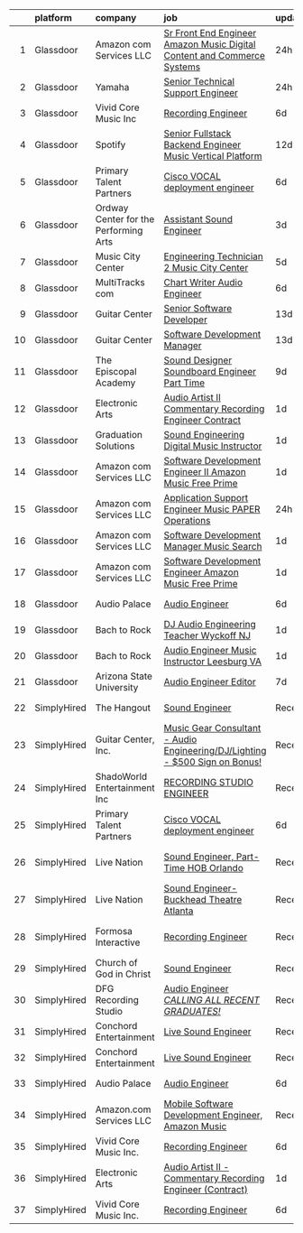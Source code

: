 

|    | platform    | company                               | job                                                                                                                                                                                                                                                                                                                                                                                                                                                                                                                                                                                                                                                                                                                                                                                                                                                                                        | update_time   | location             |
|---:|:------------|:--------------------------------------|:-------------------------------------------------------------------------------------------------------------------------------------------------------------------------------------------------------------------------------------------------------------------------------------------------------------------------------------------------------------------------------------------------------------------------------------------------------------------------------------------------------------------------------------------------------------------------------------------------------------------------------------------------------------------------------------------------------------------------------------------------------------------------------------------------------------------------------------------------------------------------------------------|:--------------|:---------------------|
|  1 | Glassdoor   | Amazon com Services LLC               | [Sr  Front End Engineer  Amazon Music   Digital Content and Commerce Systems](https://www.glassdoor.com/partner/jobListing.htm?pos=121&ao=1136043&s=58&guid=00000183641093219347aa54f236ab3b&src=GD_JOB_AD&t=SR&vt=w&cs=1_b12694b0&cb=1663831151676&jobListingId=1008154125045&jrtk=3-0-1gdi114pvkcmh801-1gdi114qfim8g800-89a5e2e83fda9f2b-)                                                                                                                                                                                                                                                                                                                                                                                                                                                                                                                                               | 24h           | United States        |
|  2 | Glassdoor   | Yamaha                                | [Senior Technical Support Engineer](https://www.glassdoor.com/partner/jobListing.htm?pos=115&ao=1136043&s=58&guid=00000183641093219347aa54f236ab3b&src=GD_JOB_AD&t=SR&vt=w&cs=1_d4fb5481&cb=1663831151675&jobListingId=1008154576004&jrtk=3-0-1gdi114pvkcmh801-1gdi114qfim8g800-3ba57b5c6a10b506-)                                                                                                                                                                                                                                                                                                                                                                                                                                                                                                                                                                                         | 24h           | Buena Park, CA       |
|  3 | Glassdoor   | Vivid Core Music Inc                  | [Recording Engineer](https://www.glassdoor.com/partner/jobListing.htm?pos=101&ao=1110586&s=58&guid=00000183641093219347aa54f236ab3b&src=GD_JOB_AD&t=SR&vt=w&ea=1&cs=1_8d67418d&cb=1663831151674&jobListingId=1008142257860&cpc=47CFDC01B3F81FAC&jrtk=3-0-1gdi114pvkcmh801-1gdi114qfim8g800-cce2a0d466442279--6NYlbfkN0DkJZbh_dCMJjun8NuS612hyyS_QpFM9YUvOs9QU76VtdbRLYFsamJ9G3k34CI2sgGLV3oPYYU-Y0xwVqVhtUxz4H86wNxC5cAe5xdl0NHdR3Aa0VX1tFWNEb-YxEB428YuhitVHcTpQ3sJYfo0Cs1e67HevCcTmEH-7xGXCGebobpQ3QmFQGmB1gOdhT7XNFvK-UFBd1UiLCFq6G0oiy2rMHE7GtDmqGb3sPLmyIvuxdZBXGr-bex1qW32bPBQ80cZVNy4pNC8rwMQmC0_6YZbYTohcDsiQNCdq5n5vbMefR9psaS_0CFOjAJY68Eq4oJNPKrGwaoLlhtMFDOhbu-XfIP-pp2WeSWEq_r5Tqh1iGitF3_zO4wasSOaZo7oeG-DmoKzIK2QN1zfVu4ZcJ9f4lF7apb3h-Tq5uwYlBi-9ltzBamjY7m02ccZovWXorExDBZ7gxjSRwVmPSp9dTdv7OwTzZRe1sYl8yQP0b0aE9Ut8RhiryYtXL-g9O_rffI%3D)                                | 6d            | Saint Louis, MO      |
|  4 | Glassdoor   | Spotify                               | [Senior Fullstack Backend Engineer  Music Vertical Platform](https://www.glassdoor.com/partner/jobListing.htm?pos=107&ao=1136043&s=58&guid=00000183641093219347aa54f236ab3b&src=GD_JOB_AD&t=SR&vt=w&cs=1_bdab7433&cb=1663831151674&jobListingId=1008129613240&jrtk=3-0-1gdi114pvkcmh801-1gdi114qfim8g800-a24b3b128f6f44d4-)                                                                                                                                                                                                                                                                                                                                                                                                                                                                                                                                                                | 12d           | New York, NY         |
|  5 | Glassdoor   | Primary Talent Partners               | [Cisco VOCAL deployment engineer](https://www.glassdoor.com/partner/jobListing.htm?pos=102&ao=1110586&s=58&guid=00000183641093219347aa54f236ab3b&src=GD_JOB_AD&t=SR&vt=w&ea=1&cs=1_8b81754c&cb=1663831151674&jobListingId=1008142326403&cpc=3BA4CE39D5B5DEF5&jrtk=3-0-1gdi114pvkcmh801-1gdi114qfim8g800-7d00ccaf62efed1c--6NYlbfkN0DOCvLQenlXS7fh3AEEtPwhntZQnPW7UfiJ0vyM-Z38ZvlXuLrJoooXtLfzu_VlecwdXf2-mFmTvw5qj8J58wcNbZAHqxpQ0rPpLIecZwvN76JywW45ZeN-Zmdv4P0XYW4kVG34I6kwMMlkoMzHT0e0Kc1SMd9maj013JwK54aCCnnjzMboQBdj2AAmYQjrEJ8FylzVlxvfnSAgEr6HLw7xPDT9HhT8Uhy6KDQVpnUl4MS8HjRIsorp5ORPpvPMn1_5JFzSbSFS0s9jzy-wt3zuvBpwKcL9Glcx-JW3VgYqqxAqmLbdrqaqGSa_V83Irx1MJRXLIhXpZByp0xIOGxkUQH4Orq7XjfnvniXLbyeJgtFueMu4NSxY0rPJGVQZ8NAeCxAmxaW_zdG4aKNzvXolX0AZK1rDkWziQv-ePrqu3lRgC0H4sn40jmaTkjFGEVJ98lP7rVFFlYOA_7-XX8qo9Gd8NOLvXcTO_fOXfJU9jq9RXDdf81SbSq5z2QtHmrVjrSGeoD0b7hmbvEsZ7qOH) | 6d            | Remote               |
|  6 | Glassdoor   | Ordway Center for the Performing Arts | [Assistant Sound Engineer](https://www.glassdoor.com/partner/jobListing.htm?pos=109&ao=1136043&s=58&guid=00000183641093219347aa54f236ab3b&src=GD_JOB_AD&t=SR&vt=w&ea=1&cs=1_4ed38e88&cb=1663831151674&jobListingId=1008147271423&jrtk=3-0-1gdi114pvkcmh801-1gdi114qfim8g800-8cd05db7d9014b72-)                                                                                                                                                                                                                                                                                                                                                                                                                                                                                                                                                                                             | 3d            | Saint Paul, MN       |
|  7 | Glassdoor   | Music City Center                     | [Engineering Technician 2   Music City Center](https://www.glassdoor.com/partner/jobListing.htm?pos=117&ao=1136043&s=58&guid=00000183641093219347aa54f236ab3b&src=GD_JOB_AD&t=SR&vt=w&ea=1&cs=1_63eae757&cb=1663831151675&jobListingId=1008144780824&jrtk=3-0-1gdi114pvkcmh801-1gdi114qfim8g800-9b4715f52be0fb3d-)                                                                                                                                                                                                                                                                                                                                                                                                                                                                                                                                                                         | 5d            | Nashville, TN        |
|  8 | Glassdoor   | MultiTracks com                       | [Chart Writer   Audio Engineer](https://www.glassdoor.com/partner/jobListing.htm?pos=112&ao=1136043&s=58&guid=00000183641093219347aa54f236ab3b&src=GD_JOB_AD&t=SR&vt=w&cs=1_1dab2a7a&cb=1663831151675&jobListingId=1008142207996&jrtk=3-0-1gdi114pvkcmh801-1gdi114qfim8g800-ccfc7e7d8acd7691-)                                                                                                                                                                                                                                                                                                                                                                                                                                                                                                                                                                                             | 6d            | Cedar Park, TX       |
|  9 | Glassdoor   | Guitar Center                         | [Senior Software Developer](https://www.glassdoor.com/partner/jobListing.htm?pos=119&ao=1136043&s=58&guid=00000183641093219347aa54f236ab3b&src=GD_JOB_AD&t=SR&vt=w&cs=1_9604021e&cb=1663831151676&jobListingId=1008126583887&jrtk=3-0-1gdi114pvkcmh801-1gdi114qfim8g800-2b3b599a2892437b-)                                                                                                                                                                                                                                                                                                                                                                                                                                                                                                                                                                                                 | 13d           | Frederick, MD        |
| 10 | Glassdoor   | Guitar Center                         | [Software Development Manager](https://www.glassdoor.com/partner/jobListing.htm?pos=118&ao=1136043&s=58&guid=00000183641093219347aa54f236ab3b&src=GD_JOB_AD&t=SR&vt=w&cs=1_578f3167&cb=1663831151675&jobListingId=1008126583885&jrtk=3-0-1gdi114pvkcmh801-1gdi114qfim8g800-090270ed63fc687b-)                                                                                                                                                                                                                                                                                                                                                                                                                                                                                                                                                                                              | 13d           | Frederick, MD        |
| 11 | Glassdoor   | The Episcopal Academy                 | [Sound Designer  Soundboard Engineer  Part Time ](https://www.glassdoor.com/partner/jobListing.htm?pos=113&ao=1136043&s=58&guid=00000183641093219347aa54f236ab3b&src=GD_JOB_AD&t=SR&vt=w&ea=1&cs=1_59881f04&cb=1663831151675&jobListingId=1008134158666&jrtk=3-0-1gdi114pvkcmh801-1gdi114qfim8g800-42249c09ee087c0a-)                                                                                                                                                                                                                                                                                                                                                                                                                                                                                                                                                                      | 9d            | Newtown Square, PA   |
| 12 | Glassdoor   | Electronic Arts                       | [Audio Artist II   Commentary Recording Engineer  Contract ](https://www.glassdoor.com/partner/jobListing.htm?pos=106&ao=1136043&s=58&guid=00000183641093219347aa54f236ab3b&src=GD_JOB_AD&t=SR&vt=w&cs=1_5275e725&cb=1663831151674&jobListingId=1008151770801&jrtk=3-0-1gdi114pvkcmh801-1gdi114qfim8g800-015c7e198e835cb0-)                                                                                                                                                                                                                                                                                                                                                                                                                                                                                                                                                                | 1d            | Orlando, FL          |
| 13 | Glassdoor   | Graduation Solutions                  | [Sound Engineering Digital Music Instructor](https://www.glassdoor.com/partner/jobListing.htm?pos=108&ao=1136043&s=58&guid=00000183641093219347aa54f236ab3b&src=GD_JOB_AD&t=SR&vt=w&ea=1&cs=1_79b5231e&cb=1663831151674&jobListingId=1008151772475&jrtk=3-0-1gdi114pvkcmh801-1gdi114qfim8g800-886b04f211aafcf9-)                                                                                                                                                                                                                                                                                                                                                                                                                                                                                                                                                                           | 1d            | Mesa, AZ             |
| 14 | Glassdoor   | Amazon com Services LLC               | [Software Development Engineer II  Amazon Music Free Prime](https://www.glassdoor.com/partner/jobListing.htm?pos=103&ao=1136043&s=58&guid=00000183641093219347aa54f236ab3b&src=GD_JOB_AD&t=SR&vt=w&cs=1_f35ac340&cb=1663831151674&jobListingId=1008151742328&jrtk=3-0-1gdi114pvkcmh801-1gdi114qfim8g800-350d272ef90f81c7-)                                                                                                                                                                                                                                                                                                                                                                                                                                                                                                                                                                 | 1d            | Culver City, CA      |
| 15 | Glassdoor   | Amazon com Services LLC               | [Application Support Engineer  Music PAPER Operations](https://www.glassdoor.com/partner/jobListing.htm?pos=105&ao=1136043&s=58&guid=00000183641093219347aa54f236ab3b&src=GD_JOB_AD&t=SR&vt=w&cs=1_585d6af8&cb=1663831151674&jobListingId=1008152899544&jrtk=3-0-1gdi114pvkcmh801-1gdi114qfim8g800-da5674eb3ca5b053-)                                                                                                                                                                                                                                                                                                                                                                                                                                                                                                                                                                      | 24h           | Sunnyvale, CA        |
| 16 | Glassdoor   | Amazon com Services LLC               | [Software Development Manager  Music Search](https://www.glassdoor.com/partner/jobListing.htm?pos=110&ao=1136043&s=58&guid=00000183641093219347aa54f236ab3b&src=GD_JOB_AD&t=SR&vt=w&cs=1_dc35461a&cb=1663831151674&jobListingId=1008151741526&jrtk=3-0-1gdi114pvkcmh801-1gdi114qfim8g800-d000861c2e5bf60f-)                                                                                                                                                                                                                                                                                                                                                                                                                                                                                                                                                                                | 1d            | Seattle, WA          |
| 17 | Glassdoor   | Amazon com Services LLC               | [Software Development Engineer  Amazon Music Free Prime](https://www.glassdoor.com/partner/jobListing.htm?pos=104&ao=1136043&s=58&guid=00000183641093219347aa54f236ab3b&src=GD_JOB_AD&t=SR&vt=w&cs=1_82b76f00&cb=1663831151674&jobListingId=1008151743606&jrtk=3-0-1gdi114pvkcmh801-1gdi114qfim8g800-0a9f508eff676248-)                                                                                                                                                                                                                                                                                                                                                                                                                                                                                                                                                                    | 1d            | Seattle, WA          |
| 18 | Glassdoor   | Audio Palace                          | [Audio Engineer](https://www.glassdoor.com/partner/jobListing.htm?pos=111&ao=1136043&s=58&guid=00000183641093219347aa54f236ab3b&src=GD_JOB_AD&t=SR&vt=w&ea=1&cs=1_655d027d&cb=1663831151676&jobListingId=1008142812191&jrtk=3-0-1gdi114pvkcmh801-1gdi114qfim8g800-1eaa16ddf4411fa3-)                                                                                                                                                                                                                                                                                                                                                                                                                                                                                                                                                                                                       | 6d            | Virginia Beach, VA   |
| 19 | Glassdoor   | Bach to Rock                          | [DJ   Audio Engineering Teacher  Wyckoff NJ](https://www.glassdoor.com/partner/jobListing.htm?pos=120&ao=1136043&s=58&guid=00000183641093219347aa54f236ab3b&src=GD_JOB_AD&t=SR&vt=w&ea=1&cs=1_4d6472f6&cb=1663831151676&jobListingId=1008152013499&jrtk=3-0-1gdi114pvkcmh801-1gdi114qfim8g800-224c105a95700982-)                                                                                                                                                                                                                                                                                                                                                                                                                                                                                                                                                                           | 1d            | Wyckoff, NJ          |
| 20 | Glassdoor   | Bach to Rock                          | [Audio Engineer Music Instructor   Leesburg  VA](https://www.glassdoor.com/partner/jobListing.htm?pos=116&ao=1136043&s=58&guid=00000183641093219347aa54f236ab3b&src=GD_JOB_AD&t=SR&vt=w&ea=1&cs=1_6cdcb228&cb=1663831151675&jobListingId=1008152013073&jrtk=3-0-1gdi114pvkcmh801-1gdi114qfim8g800-8e82a1ddb6f8903e-)                                                                                                                                                                                                                                                                                                                                                                                                                                                                                                                                                                       | 1d            | Leesburg, VA         |
| 21 | Glassdoor   | Arizona State University              | [Audio Engineer Editor](https://www.glassdoor.com/partner/jobListing.htm?pos=114&ao=1136043&s=58&guid=00000183641093219347aa54f236ab3b&src=GD_JOB_AD&t=SR&vt=w&cs=1_44764d23&cb=1663831151675&jobListingId=1008140425327&jrtk=3-0-1gdi114pvkcmh801-1gdi114qfim8g800-89bab4b42d4210d4-)                                                                                                                                                                                                                                                                                                                                                                                                                                                                                                                                                                                                     | 7d            | Phoenix, AZ          |
| 22 | SimplyHired | The Hangout                           | [Sound Engineer](https://www.simplyhired.com/job/pPtma4KfpJL8yv0IV160PCctZ7zJieTNPnwDrISJ5-REzhgDQyRTVw?q=music+engineer)                                                                                                                                                                                                                                                                                                                                                                                                                                                                                                                                                                                                                                                                                                                                                                  | Recently      | Myrtle Beach, SC     |
| 23 | SimplyHired | Guitar Center, Inc.                   | [Music Gear Consultant - Audio Engineering/DJ/Lighting - $500 Sign on Bonus!](https://www.simplyhired.com/job/A1q2-hoFBf33n2hzvrtqJdUCpA-f5UgA83I6sNug1CkHmCGdLFdqzA?q=music+engineer)                                                                                                                                                                                                                                                                                                                                                                                                                                                                                                                                                                                                                                                                                                     | Recently      | Nashville, TN        |
| 24 | SimplyHired | ShadoWorld Entertainment Inc          | [RECORDING STUDIO ENGINEER](https://www.simplyhired.com/job/GwCuzAE1Z75JKGOc64ylj3GPMzBTziX1HpRLOs1Ry1SWuirAjqBXVA?q=music+engineer)                                                                                                                                                                                                                                                                                                                                                                                                                                                                                                                                                                                                                                                                                                                                                       | Recently      | Los Angeles, CA      |
| 25 | SimplyHired | Primary Talent Partners               | [Cisco VOCAL deployment engineer](https://www.simplyhired.com/job/0rDjE0CCKbhFGZXJHiS_xQP1P-3tbPR2ePqgzRoJL-UXm89Dr0z4ZQ?q=music+engineer)                                                                                                                                                                                                                                                                                                                                                                                                                                                                                                                                                                                                                                                                                                                                                 | 6d            | Remote               |
| 26 | SimplyHired | Live Nation                           | [Sound Engineer, Part-Time HOB Orlando](https://www.simplyhired.com/job/Bmu8LQ8XPjN0_Dz5oEbzInNBkyhp21Od5tH1ppVKGBMlwSufSS6-cQ?q=music+engineer)                                                                                                                                                                                                                                                                                                                                                                                                                                                                                                                                                                                                                                                                                                                                           | Recently      | Lake Buena Vista, FL |
| 27 | SimplyHired | Live Nation                           | [Sound Engineer-Buckhead Theatre Atlanta](https://www.simplyhired.com/job/CS_P1LrQEVWhUzfOy9HGh8tKdpV6HYhrpLJTOl-mNWdUzrFJGN3YUA?q=music+engineer)                                                                                                                                                                                                                                                                                                                                                                                                                                                                                                                                                                                                                                                                                                                                         | Recently      | Atlanta, GA          |
| 28 | SimplyHired | Formosa Interactive                   | [Recording Engineer](https://www.simplyhired.com/job/29sDM0Sr9JlQYH7solN3F74VDbJwVqpkxGxp49jc-twKzjzyunLXRQ?q=music+engineer)                                                                                                                                                                                                                                                                                                                                                                                                                                                                                                                                                                                                                                                                                                                                                              | Recently      | Los Angeles, CA      |
| 29 | SimplyHired | Church of God in Christ               | [Sound Engineer](https://www.simplyhired.com/job/SxqeH3vtAzx6bLsEV5-UcamWgOYCKHlkHRGty2wAtYcSoBs1UYL9_g?q=music+engineer)                                                                                                                                                                                                                                                                                                                                                                                                                                                                                                                                                                                                                                                                                                                                                                  | Recently      | Detroit, MI          |
| 30 | SimplyHired | DFG Recording Studio                  | [Audio Engineer *CALLING ALL RECENT GRADUATES!*](https://www.simplyhired.com/job/PiqGQxWLw6vUGDkTZbSgkQCJkK2Cpy_eGD64oksENeGPAesJ5YsuSA?q=music+engineer)                                                                                                                                                                                                                                                                                                                                                                                                                                                                                                                                                                                                                                                                                                                                  | Recently      | Orange, NJ           |
| 31 | SimplyHired | Conchord Entertainment                | [Live Sound Engineer](https://www.simplyhired.com/job/UEA40oo_tuyiPqvpC2XRNDDUAd6VWYQaSSZopTq90hge9e7ynS5vdw?q=music+engineer)                                                                                                                                                                                                                                                                                                                                                                                                                                                                                                                                                                                                                                                                                                                                                             | Recently      | Boston, MA           |
| 32 | SimplyHired | Conchord Entertainment                | [Live Sound Engineer](https://www.simplyhired.com/job/UEA40oo_tuyiPqvpC2XRNDDUAd6VWYQaSSZopTq90hge9e7ynS5vdw?q=music+engineer)                                                                                                                                                                                                                                                                                                                                                                                                                                                                                                                                                                                                                                                                                                                                                             | Recently      | Boston, MA           |
| 33 | SimplyHired | Audio Palace                          | [Audio Engineer](https://www.simplyhired.com/job/oIO3roFD7IPllgRg0qBQ4OlG0C-4zYakjRtHphirPJov_Ln5RvTpbA?q=music+engineer)                                                                                                                                                                                                                                                                                                                                                                                                                                                                                                                                                                                                                                                                                                                                                                  | 6d            | Virginia Beach, VA   |
| 34 | SimplyHired | Amazon.com Services LLC               | [Mobile Software Development Engineer, Amazon Music](https://www.simplyhired.com/job/rsCpBFn9OPkke_bvO-qBzJn5h5ReCdfOAt4WT5ZVWGLUNKcNA3LNNA?q=music+engineer)                                                                                                                                                                                                                                                                                                                                                                                                                                                                                                                                                                                                                                                                                                                              | Recently      | Remote +3 locations  |
| 35 | SimplyHired | Vivid Core Music Inc.                 | [Recording Engineer](https://www.simplyhired.com/job/tBKAbYf-RGnH7uPsOnaBGPWj0-TCICe_evf7DjRKj_4B6Pe6As-y8A?q=music+engineer)                                                                                                                                                                                                                                                                                                                                                                                                                                                                                                                                                                                                                                                                                                                                                              | 6d            | St. Louis, MO        |
| 36 | SimplyHired | Electronic Arts                       | [Audio Artist II - Commentary Recording Engineer (Contract)](https://www.simplyhired.com/job/IiscYUpGC_NL4DSY3dGDS6JkJcby0DRLjn3DCTwGXI75E5ShpVvKAw?q=music+engineer)                                                                                                                                                                                                                                                                                                                                                                                                                                                                                                                                                                                                                                                                                                                      | 1d            | Orlando, FL          |
| 37 | SimplyHired | Vivid Core Music Inc.                 | [Recording Engineer](https://www.simplyhired.com/job/tBKAbYf-RGnH7uPsOnaBGPWj0-TCICe_evf7DjRKj_4B6Pe6As-y8A?q=music+engineer)                                                                                                                                                                                                                                                                                                                                                                                                                                                                                                                                                                                                                                                                                                                                                              | 6d            | St. Louis, MO        |